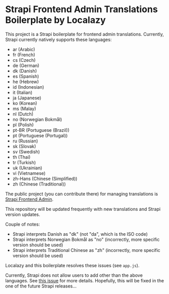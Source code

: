 # Strapi Frontend Admin Translations Boilerplate by Localazy

This project is a Strapi boilerplate for frontend admin translations. Currently, Strapi currently natively supports these languages:
* ar (Arabic)
* fr (French)
* cs (Czech)
* de (German)
* dk (Danish)
* es (Spanish)
* he (Hebrew)
* id (Indonesian)
* it (Italian)
* ja (Japanese)
* ko (Korean)
* ms (Malay)
* nl (Dutch)
* no (Norwegian Bokmål)
* pl (Polish)
* pt-BR (Portuguese (Brazil))
* pt (Portuguese (Portugal))
* ru (Russian)
* sk (Slovak)
* sv (Swedish)
* th (Thai)
* tr (Turkish)
* uk (Ukrainian)
* vi (Vietnamese)
* zh-Hans (Chinese (Simplified))
* zh (Chinese (Traditional))

The public project (you can contribute there) for managing translations is [Strapi Frontend Admin](https://localazy.com/p/strapi-frontend-admin).

This repository will be updated frequently with new translations and Strapi version updates.

Couple of notes:
* Strapi interprets Danish as "dk" (not "da", which is the ISO code)
* Strapi interprets Norwegian Bokmål as "no" (incorrectly, more specific version should be used)
* Strapi interprets Traditional Chinese as "zh" (incorrectly, more specific version should be used)

Localazy and this boilerplate resolves these issues (see `app.js`).

Currently, Strapi does not allow users to add other than the above languages. See [this issue](https://github.com/strapi/strapi/pull/13096) for more details.
Hopefully, this will be fixed in the one of the future Strapi releases...
